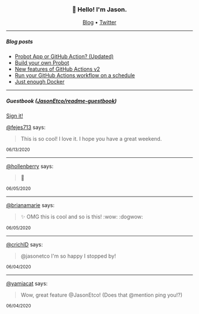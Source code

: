 <h3 align="center">👋 Hello! I'm Jason.</h3>

<p align="center">
  <a href="https://jasonet.co">Blog</a> •
  <a href="https://twitter.com/JasonEtco">Twitter</a>
</p>

---

##### Blog posts

<!--START_SECTION:posts-->
* [Probot App or GitHub Action? (Updated)](https://jasonet.co/posts/probot-app-or-github-action-v2/)
* [Build your own Probot](https://jasonet.co/posts/build-your-own-probot/)
* [New features of GitHub Actions v2](https://jasonet.co/posts/new-features-of-github-actions/)
* [Run your GitHub Actions workflow on a schedule](https://jasonet.co/posts/scheduled-actions/)
* [Just enough Docker](https://jasonet.co/posts/just-enough-docker/)
<!--END_SECTION:posts-->

---

##### Guestbook ([JasonEtco/readme-guestbook](https://github.com/JasonEtco/readme-guestbook))

<a href="https://readme-guestbook.now.sh">Sign it!</a>

<!--START_SECTION:guestbook-->
[@fejes713](https://github.com/fejes713) says:

> This is so cool! I love it. I hope you have a great weekend. 

<sup>06/13/2020</sup>


---

[@hollenberry](https://github.com/hollenberry) says:

> :poop:

<sup>06/05/2020</sup>


---

[@brianamarie](https://github.com/brianamarie) says:

> :sparkles: OMG this is cool and so is this! :wow: :dogwow:

<sup>06/05/2020</sup>


---

[@crichID](https://github.com/crichID) says:

> @jasonetco I'm so happy I stopped by!

<sup>06/04/2020</sup>


---

[@yamiacat](https://github.com/yamiacat) says:

> Wow, great feature @JasonEtco! (Does that @mention ping you!?)

<sup>06/04/2020</sup>

<!--END_SECTION:guestbook-->
<!--GUESTBOOK_LIST [{"name":"fejes713","message":"This is so cool! I love it. I hope you have a great weekend. ","date":"06/13/2020"},{"name":"hollenberry","message":":poop:","date":"06/05/2020"},{"name":"brianamarie","message":":sparkles: OMG this is cool and so is this! :wow: :dogwow:","date":"06/05/2020"},{"name":"crichID","message":"@jasonetco I'm so happy I stopped by!","date":"06/04/2020"},{"name":"yamiacat","message":"Wow, great feature @JasonEtco! (Does that @mention ping you!?)","date":"06/04/2020"}]-->
